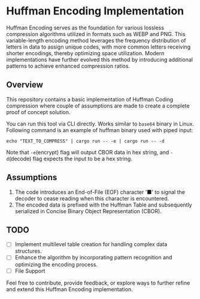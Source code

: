 # Huffman Encoding Implementation
Huffman Encoding serves as the foundation for various lossless compression algorithms utilized in formats such as WEBP and PNG.
This variable-length encoding method leverages the frequency distribution of letters in data to assign unique codes,
with more common letters receiving shorter encodings, thereby optimizing space utilization.
Modern implementations have further evolved this method by introducing additional patterns to achieve enhanced compression ratios.

## Overview
This repository contains a basic implementation of Huffman Coding compression where
couple of assumptions are made to create a complete proof of concept solution.

You can run this tool via CLI directly. Works similar to `base64` binary in Linux.
Following command is an example of huffman binary used with piped input:
```
echo "TEXT_TO_COMPRESS" | cargo run -- -e | cargo run -- -d
```
Note that `-e`(encrypt) flag will output CBOR data in hex string, and `-d`(decode) flag
expects the input to be a hex string.

## Assumptions
1. The code introduces an End-of-File (EOF) character '■' to signal the decoder to cease reading when this character is encountered.
2. The encoded data is prefixed with the Huffman Table and subsequently serialized in Concise Binary Object Representation (CBOR). 

## TODO

- [ ] Implement multilevel table creation for handling complex data structures.
- [ ] Enhance the algorithm by incorporating pattern recognition and optimizing the encoding process.
- [ ] File Support

Feel free to contribute, provide feedback, or explore ways to further refine and extend this Huffman Encoding implementation.
